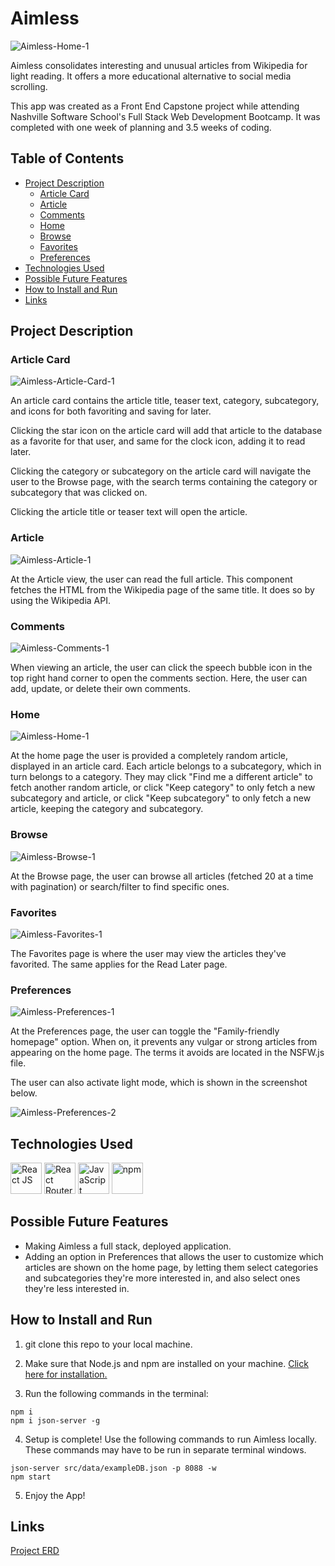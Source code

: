 # Aimless

![Aimless-Home-1](screenshots/Home-1.PNG)

Aimless consolidates interesting and unusual articles from Wikipedia for light reading. It offers a more educational alternative to social media scrolling.

This app was created as a Front End Capstone project while attending Nashville Software School's Full Stack Web Development Bootcamp. It was completed with one week of planning and 3.5 weeks of coding.

## Table of Contents

- [Project Description](#project-description)
    - [Article Card](#article-card)
    - [Article](#article)
    - [Comments](#comments)
    - [Home](#home)
    - [Browse](#browse)
    - [Favorites](#favorites)
    - [Preferences](#preferences)
- [Technologies Used](#technologies-used)
- [Possible Future Features](#possible-future-features)
- [How to Install and Run](#how-to-install-and-run)
- [Links](#links)

## Project Description

### Article Card

![Aimless-Article-Card-1](screenshots/Article-Card-1.PNG)

An article card contains the article title, teaser text, category, subcategory, and icons for both favoriting and saving for later.

Clicking the star icon on the article card will add that article to the database as a favorite for that user, and same for the clock icon, adding it to read later.

Clicking the category or subcategory on the article card will navigate the user to the Browse page, with the search terms containing the category or subcategory that was clicked on.

Clicking the article title or teaser text will open the article.

### Article

![Aimless-Article-1](screenshots/Article-1.PNG)

At the Article view, the user can read the full article. This component fetches the HTML from the Wikipedia page of the same title. It does so by using the Wikipedia API.

### Comments

![Aimless-Comments-1](screenshots/Comments-1.PNG)

When viewing an article, the user can click the speech bubble icon in the top right hand corner to open the comments section. Here, the user can add, update, or delete their own comments.

### Home

![Aimless-Home-1](screenshots/Home-1.PNG)

At the home page the user is provided a completely random article, displayed in an article card. Each article belongs to a subcategory, which in turn belongs to a category.  They may click "Find me a different article" to fetch another random article, or click "Keep category" to only fetch a new subcategory and article, or click "Keep subcategory" to only fetch a new article, keeping the category and subcategory.

### Browse

![Aimless-Browse-1](screenshots/Browse-1.PNG)

At the Browse page, the user can browse all articles (fetched 20 at a time with pagination) or search/filter to find specific ones.

### Favorites

![Aimless-Favorites-1](screenshots/Favorites-1.PNG)

The Favorites page is where the user may view the articles they've favorited. The same applies for the Read Later page.

### Preferences

![Aimless-Preferences-1](screenshots/Preferences-1.PNG)

At the Preferences page, the user can toggle the "Family-friendly homepage" option. When on, it prevents any vulgar or strong articles from appearing on the home page. The terms it avoids are located in the NSFW.js file.

The user can also activate light mode, which is shown in the screenshot below.

![Aimless-Preferences-2](screenshots/Preferences-2.PNG)

## Technologies Used

<a href="https://reactjs.org/" title="React JS"><img src="https://github.com/get-icon/geticon/raw/master/icons/react.svg" alt="React JS" width="50px" height="50px"></a>
<a href="https://reactrouter.com/en/main" title="React Router"><img src="https://reactrouter.com/_brand/react-router-mark-color.svg" alt="React Router" width="50px" height="50px"></a>
<a href="https://developer.mozilla.org/en-US/docs/Web/JavaScript" title="JavaScript"><img src="https://github.com/get-icon/geticon/raw/master/icons/javascript.svg" alt="JavaScript" width="50px" height="50px"></a>
<a href="https://www.npmjs.com/" title="npm"><img src="https://github.com/get-icon/geticon/raw/master/icons/npm.svg" alt="npm" width="50px" height="50px"></a>

## Possible Future Features

- Making Aimless a full stack, deployed application.
- Adding an option in Preferences that allows the user to customize which articles are shown on the home page, by letting them select categories and subcategories they're more interested in, and also select ones they're less interested in.

## How to Install and Run

1. git clone this repo to your local machine.

2. Make sure that Node.js and npm are installed on your machine. <a href="https://docs.npmjs.com/downloading-and-installing-node-js-and-npm">Click here for installation.</a>
3. Run the following commands in the terminal:

```
npm i
npm i json-server -g
```

4. Setup is complete! Use the following commands to run Aimless locally. These commands may have to be run in separate terminal windows.

```
json-server src/data/exampleDB.json -p 8088 -w
npm start
```

5. Enjoy the App!

## Links

<a href="https://dbdiagram.io/d/637d6d26c9abfc6111749565" target="_blank">Project ERD</a>